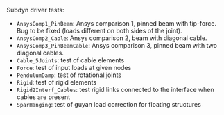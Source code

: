 Subdyn driver tests:

- `AnsysComp1_PinBeam`: Ansys comparison 1, pinned beam with tip-force. Bug to be fixed (loads different on both sides of the joint).
- `AnsysComp2_Cable`: Ansys comparison 2, beam with diagonal cable.
- `AnsysComp3_PinBeamCable`: Ansys comparison 3, pinned beam with two diagonal cables.
- `Cable_5Joints`: test of cable elements
- `Force`: test of input loads at given nodes
- `PendulumDamp`: test of rotational joints
- `Rigid`: test of rigid elements
- `Rigid2Interf_Cables`: test rigid links connected to the interface when cables are present
- `SparHanging`: test of guyan load correction for floating structures
